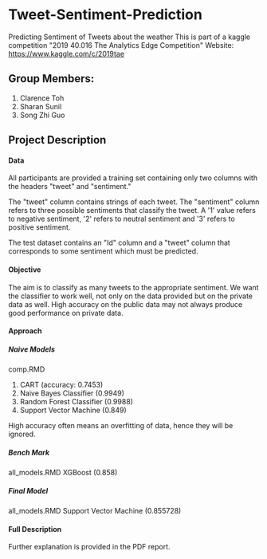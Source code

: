 # Tweet-Sentiment-Prediction
Predicting Sentiment of Tweets about the weather
This is part of a kaggle competition "2019 40.016 The Analytics Edge Competition"
Website: https://www.kaggle.com/c/2019tae

## Group Members:
1. Clarence Toh
2. Sharan Sunil
3. Song Zhi Guo

## Project Description
#### Data
All participants are provided a training set containing only two columns with the headers "tweet" and "sentiment."

The "tweet" column contains strings of each tweet. The "sentiment" column refers to three possible sentiments that classify the tweet. A '1' value refers to negative sentiment, '2' refers to neutral sentiment and '3' refers to positive sentiment.

The test dataset contains an "Id" column and a "tweet" column that corresponds to some sentiment which must be predicted.

#### Objective
The aim is to classify as many tweets to the appropriate sentiment. We want the classifier to work well, not only on the data provided but on the private data as well. High accuracy on the public data may not always produce good performance on private data.

#### Approach
##### Naive Models
comp.RMD
1. CART (accuracy: 0.7453)
2. Naive Bayes Classifier (0.9949)
3. Random Forest Classifier (0.9988)
4. Support Vector Machine (0.849)

High accuracy often means an overfitting of data, hence they will be ignored.

##### Bench Mark
all_models.RMD
XGBoost (0.858)

##### Final Model
all_models.RMD
Support Vector Machine (0.855728)

#### Full Description
Further explanation is provided in the PDF report.
